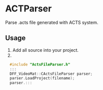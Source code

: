 # ACTParser
Parse .acts file generated with ACTS system.

## Usage

1. Add all source into your project.
2. 
```C++
  #include "ActsFileParser.h"
  :::
  DFF_VideoMat::CActsFileParser parser;
  parser.LoadProject(filename);
  parser.:::
```
